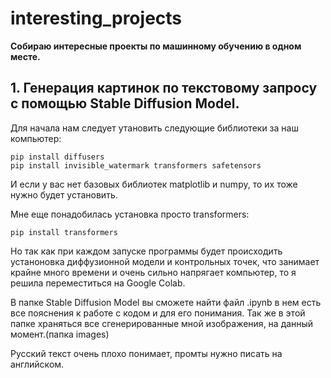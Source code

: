 # interesting_projects

**Собираю интересные проекты по машинному обучению в одном месте.**

## 1. Генерация картинок по текстовому запросу с помощью Stable Diffusion Model.

Для начала нам следует утановить следующие библиотеки за наш компьютер:
```
pip install diffusers
pip install invisible_watermark transformers safetensors
```
И если у вас нет базовых библиотек matplotlib и numpy, то их тоже нужно будет установить.

Мне еще понадобилась установка просто transformers:
```
pip install transformers
```

Но так как при каждом запуске программы будет происходить устаноновка диффузионной модели и контрольных точек, что занимает крайне много времени и очень сильно напрягает компьютер, то я решила переместиться на Google Colab.

В папке Stable Diffusion Model вы сможете найти файл .ipynb в нем есть все пояснения к работе с кодом и для его понимания.
Так же в этой папке храняться все сгенерированные мной изображения, на данный момент.(папка images)

Русский текст очень плохо понимает, промты нужно писать на английском.
